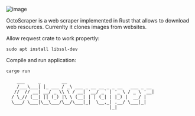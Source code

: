 
![image](https://user-images.githubusercontent.com/6343630/228027303-d18de371-e39a-43b3-a8f9-acd2dbc78d53.png)


OctoScraper is a web scraper implemented in Rust that allows to download web resources. Currenlty it clones images from websites.

Allow reqwest crate to work propertly:
```
sudo apt install libssl-dev
```

Compile and run application:
```
cargo run
```

```
    ___     _        __                                
    /___\___| |_ ___ / _\ ___ _ __ __ _ _ __   ___ _ __ 
   //  // __| __/ _ \\ \ / __| '__/ _` | '_ \ / _ \ '__|
  / \_// (__| || (_) |\ \ (__| | | (_| | |_) |  __/ |   
  \___/ \___|\__\___/\__/\___|_|  \__,_| .__/ \___|_|   
                                       |_|              
```    
